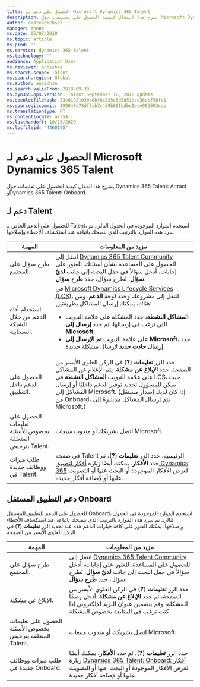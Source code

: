 ```yaml
---
title: الحصول على دعم لـ Microsoft Dynamics 365 Talent
description: يشرح هذا المقال كيفية الحصول على تعليمات حول Microsoft Dynamics 365 Talent.
author: andreabichsel
manager: AnnBe
ms.date: 05/07/2019
ms.topic: article
ms.prod: ''
ms.service: dynamics-365-talent
ms.technology: ''
audience: Application User
ms.reviewer: anbichse
ms.search.scope: Talent
ms.search.region: Global
ms.author: anbichse
ms.search.validFrom: 2018-09-30
ms.dyn365.ops.version: Talent September 10, 2018 update
ms.openlocfilehash: 33e0183109bc0bf8c825e3d5a51dcc36dbf58fc1
ms.sourcegitcommit: 199848e78df5cb7c439b001bdbe1ece963593cdb
ms.translationtype: HT
ms.contentlocale: ar-SA
ms.lasthandoff: 10/13/2020
ms.locfileid: "4460195"
---
```

# <a name="get-support-for-microsoft-dynamics-365-talent"></a>الحصول على دعم لـ Microsoft Dynamics 365 Talent

يشرح هذا المقال كيفية الحصول على تعليمات حول Dynamics 365 Talent: Attract وDynamics 365 Talent: Onboard.

## <a name="support-for-talent"></a>دعم لـ Talent

للحصول على الدعم الخاص بـ Talent، استخدم الموارد الموجودة في الجدول التالي. تم سرد هذه الموارد بالترتيب الذي ننصحك باتباعه عند استكشاف الأخطاء وإصلاحها.

| المهمة | مزيد من المعلومات |
|------|------------------|
| طرح سؤال على المجتمع. | انتقل إلى [Dynamics 365 Talent Community](https://community.dynamics.com/365/talent) للحصول على المساعدة بشأن أسئلتك. للعثور على إجابات، أدخل سؤالاً في حقل البحث إلى جانب **لديّ سؤال**. لطرح سؤال، حدد **طرح سؤال**. |
| استخدام أداة الدعم من خلال الشبكة السحابية. | في [Microsoft Dynamics Lifecycle Services (LCS)](https://lcs.dynamics.com/)، انتقل إلى مشروعك وحدد لوحة **الدعم**. ومن هناك، يمكنك إرسال المشاكل بطريقتين:<ul><li>على علامة التبويب‏‎ **المشاكل النشطة**، حدد المشكلة التي ترغب في إرسالها، ثم حدد **إرسال إلى Microsoft**.</li><li>على علامة التبويب **تم الإرسال إلى Microsoft**، حدد **إرسال حادث جديد** لإرسال مشكلة جديدة.</li></ul> |
| الحصول على الدعم داخل التطبيق. | حدد الزر **تعليمات**  (**?**) في الركن العلوي الأيسر من الصفحة. حدد **الإبلاغ عن مشكلة**. يتم الإعلام عن المشاكل على علامة التبويب **المشاكل النشطة** في LCS، حيث يمكن للمسؤول تحديد توفير الدعم داخليًا أو إرسال المشاكل إلى Microsoft. (إذا كان لديك إصدار مستقل من Onboard، يتم إرسال المشاكل مباشرةً إلى Microsoft.) |
| الحصول على تعليمات بخصوص الأسئلة المتعلقة بترخيص Talent. | اتصل بشريكك أو مندوب مبيعات Microsoft. |
| طلب ميزات ووظائف جديدة في Talent. | في صفحة Talent الرئيسية، حدد الزر **تعليمات** (**?**)، ثم حدد **الأفكار**. يمكنك أيضًا زيارة [أفكار لتطبيق Dynamics 365](https://experience.dynamics.com/ideas/) لعرض الأفكار الموجودة أو البحث عنها أو التصويت عليها أو لإضافة أفكار جديدة. |

## <a name="support-for-the-onboard-stand-alone-app"></a>دعم التطبيق المستقل Onboard

للحصول على الدعم للتطبيق المستقل Onboard، استخدم الموارد الموجودة في الجدول التالي. تم سرد هذه الموارد بالترتيب الذي ننصحك باتباعه عند استكشاف الأخطاء وإصلاحها. يمكنك العثور على كافة خيارات الدعم هذه عند تحديد الزر **تعليمات** (**?**) في الركن العلوي الأيسر من الصفحة.

| المهمة | مزيد من المعلومات |
|------|------------------|
| طرح سؤال على المجتمع. | انتقل إلى [Dynamics 365 Talent Community](https://community.dynamics.com/365/talent) للحصول على المساعدة. للعثور على إجابات، أدخل سؤالاً في حقل البحث إلى جانب **لديّ سؤال**. لطرح سؤال، حدد **طرح سؤال**. |
| الإبلاغ عن مشكلة. | حدد الزر **تعليمات** (**?**) في الركن العلوي الأيسر من الصفحة، ثم حدد **الإبلاغ عن مشكلة**. أدخل وصفًا للمشكلة، وقم بتضمين عنوان البريد الإلكتروني إذا كنت ترغب في المتابعة بخصوص المشكلة. |
| الحصول على تعليمات بخصوص الأسئلة المتعلقة بترخيص Talent. | اتصل بشريكك أو مندوب مبيعات Microsoft. |
| طلب ميزات ووظائف جديدة في Onboard. | حدد الزر **تعليمات** (**?**)، ثم حدد **الأفكار**. يمكنك أيضًا زيارة [Dynamics 365 Talent: Onboard: أفكار ](https://experience.dynamics.com/ideas/categories/?forum=569a7fb2-8327-e911-a95a-000d3a4f3883&forumName=Dynamics%20365%20for%20Talent%3A%20Onboard) لعرض الأفكار الموجودة أو البحث عنها أو التصويت عليها أو لإضافة أفكار جديدة. |
